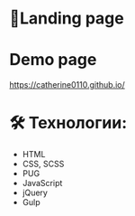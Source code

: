 # 📝Landing page

# Demo page

https://catherine0110.github.io/

# 🛠 Технологии:

- HTML
- CSS, SCSS
- PUG
- JavaScript
- jQuery
- Gulp
